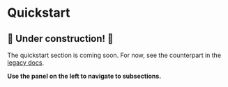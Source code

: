 # Quickstart

## 🚧 Under construction! 🚧

The quickstart section is coming soon. For now, see the counterpart in the [legacy docs][1].

**Use the panel on the left to navigate to subsections.**

<!-- @TODO VFS-11766 missing chapter -->

<!-- references -->

[1]: https://onedata.org/#/home/documentation/20.02/doc/administering_onedata/onedatify_deploy.html

